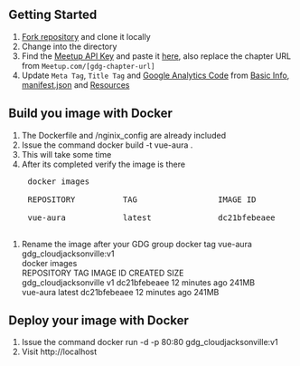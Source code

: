 ## Getting Started
1. [Fork repository](https://github.com/digikin/aura/fork) and clone it locally
1. Change into the directory
1. Find the [Meetup API Key](https://secure.meetup.com/meetup_api/key/) and paste it [here](/src/config/key.js), also replace the chapter URL from `Meetup.com/[gdg-chapter-url]`
1. Update `Meta Tag`, `Title Tag` and [Google Analytics Code](https://analytics.google.com/analytics/web/#/) from [Basic Info](/public/index.html), [manifest.json](/public/manifest.json) and [Resources](/src/assets/data)

## Build you image with Docker
1. The Dockerfile and /nginix_config are already included
1. Issue the command
    docker build -t vue-aura .
1. This will take some time
1. After its completed verify the image is there
<pre>
    docker images<br /> 
    REPOSITORY          TAG                 IMAGE ID            CREATED             SIZE<br /> 
    vue-aura            latest              dc21bfebeaee        10 minutes ago      241MB<br />
</pre>
1. Rename the image after your GDG group
    docker tag vue-aura gdg_cloudjacksonville:v1<br /> 
    docker images<br /> 
        REPOSITORY          TAG                 IMAGE ID            CREATED             SIZE<br /> 
    gdg_cloudjacksonville   v1                  dc21bfebeaee        12 minutes ago      241MB<br /> 
    vue-aura                latest              dc21bfebeaee        12 minutes ago      241MB<br /> 

## Deploy your image with Docker
1. Issue the command
    docker run -d -p 80:80 gdg_cloudjacksonville:v1 
1. Visit http://localhost


